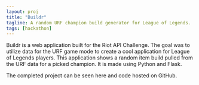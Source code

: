 ```yaml
---
layout: proj
title: "Buildr"
tagline: A random URF champion build generator for League of Legends.
tags: [hackathon]
---
```


Buildr is a web application built for the Riot API Challenge. The goal was to utilize data for the URF game mode to create a cool application for League of Legends players. This application shows a random item build pulled from the URF data for a picked champion. It is made using Python and Flask.

The completed project can be seen here and code hosted on GitHub.
